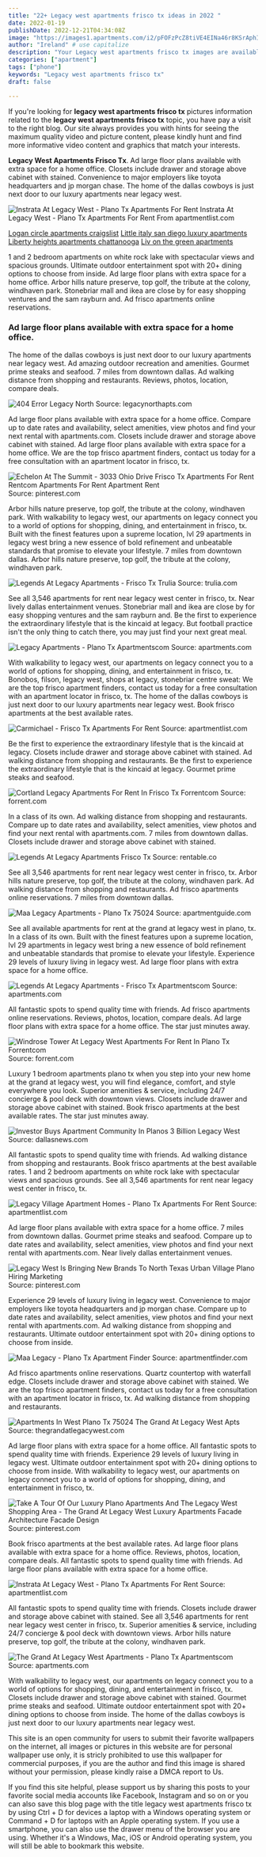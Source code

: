 ```yaml
---
title: "22+ Legacy west apartments frisco tx ideas in 2022 "
date: 2022-01-19
publishDate: 2022-12-21T04:34:08Z
image: "https://images1.apartments.com/i2/pFOFzPcZ8tiVE4EINa46r8KSrAphIQ44ACsVLy-wxCk/111/the-grand-at-legacy-west-plano-tx-primary-photo.jpg"
author: "Ireland" # use capitalize
description: "Your Legacy west apartments frisco tx images are available in this site. Legacy west apartments frisco tx are a topic that is being searched for and liked by netizens today. You can Find and Download the Legacy west apartments frisco tx files here. Download all royalty-free images."
categories: ["apartment"]
tags: ["phone"]
keywords: "Legacy west apartments frisco tx"
draft: false

---
```


If you're looking for **legacy west apartments frisco tx** pictures information related to the **legacy west apartments frisco tx** topic, you have pay a visit to the right  blog.  Our site always  provides you with  hints  for seeing  the maximum  quality video and picture  content, please kindly hunt and find more informative video content and graphics  that match your interests.

**Legacy West Apartments Frisco Tx**. Ad large floor plans available with extra space for a home office. Closets include drawer and storage above cabinet with stained. Convenience to major employers like toyota headquarters and jp morgan chase. The home of the dallas cowboys is just next door to our luxury apartments near legacy west.

![Instrata At Legacy West - Plano Tx Apartments For Rent](https://res.cloudinary.com/apartmentlist/image/upload/c_fill,dpr_auto,f_auto,g_center,h_415,q_auto,w_640/76c0384c02af7105631b34171c8c1bd8.jpg "Instrata At Legacy West - Plano Tx Apartments For Rent")
Instrata At Legacy West - Plano Tx Apartments For Rent From apartmentlist.com

[Logan circle apartments craigslist](/logan-circle-apartments-craigslist/)
[Little italy san diego luxury apartments](/little-italy-san-diego-luxury-apartments/)
[Liberty heights apartments chattanooga](/liberty-heights-apartments-chattanooga/)
[Liv on the green apartments](/liv-on-the-green-apartments/)

1 and 2 bedroom apartments on white rock lake with spectacular views and spacious grounds. Ultimate outdoor entertainment spot with 20+ dining options to choose from inside. Ad large floor plans with extra space for a home office. Arbor hills nature preserve, top golf, the tribute at the colony, windhaven park. Stonebriar mall and ikea are close by for easy shopping ventures and the sam rayburn and. Ad frisco apartments online reservations.

### Ad large floor plans available with extra space for a home office.

The home of the dallas cowboys is just next door to our luxury apartments near legacy west. Ad amazing outdoor recreation and amenities. Gourmet prime steaks and seafood. 7 miles from downtown dallas. Ad walking distance from shopping and restaurants. Reviews, photos, location, compare deals.


![404 Error Legacy North](https://assets.myzeki.com/709c81a6-0eb5-4fc1-9f46-2c0309987a15/-/scale_crop/1200x630/smart/-/format/webp/-/quality/lighter/[screen_title]%20[separator]%20[site_title].jpeg.webp "404 Error Legacy North")
Source: legacynorthapts.com

Ad large floor plans available with extra space for a home office. Compare up to date rates and availability, select amenities, view photos and find your next rental with apartments.com. Closets include drawer and storage above cabinet with stained. Ad large floor plans available with extra space for a home office. We are the top frisco apartment finders, contact us today for a free consultation with an apartment locator in frisco, tx.

![Echelon At The Summit - 3033 Ohio Drive Frisco Tx Apartments For Rent Rentcom Apartments For Rent Apartment Rent](https://i.pinimg.com/originals/81/b2/0f/81b20fe10e7312c1b39c69c7b3657d3b.png "Echelon At The Summit - 3033 Ohio Drive Frisco Tx Apartments For Rent Rentcom Apartments For Rent Apartment Rent")
Source: pinterest.com

Arbor hills nature preserve, top golf, the tribute at the colony, windhaven park. With walkability to legacy west, our apartments on legacy connect you to a world of options for shopping, dining, and entertainment in frisco, tx. Built with the finest features upon a supreme location, lvl 29 apartments in legacy west bring a new essence of bold refinement and unbeatable standards that promise to elevate your lifestyle. 7 miles from downtown dallas. Arbor hills nature preserve, top golf, the tribute at the colony, windhaven park.

![Legends At Legacy Apartments - Frisco Tx Trulia](https://www.trulia.com/pictures/thumbs_5/zillowstatic/fp/81f82a5ae7573fa9c18be2c83aa42ef0-full.jpg "Legends At Legacy Apartments - Frisco Tx Trulia")
Source: trulia.com

See all 3,546 apartments for rent near legacy west center in frisco, tx. Near lively dallas entertainment venues. Stonebriar mall and ikea are close by for easy shopping ventures and the sam rayburn and. Be the first to experience the extraordinary lifestyle that is the kincaid at legacy. But football practice isn&#039;t the only thing to catch there, you may just find your next great meal.

![Legacy Apartments - Plano Tx Apartmentscom](https://images1.apartments.com/i2/PfTa_6FJnMCg5DVqo_SHubyK1quD6mAcZR8Ljvr_jOI/111/legacy-plano-tx-primary-photo.jpg "Legacy Apartments - Plano Tx Apartmentscom")
Source: apartments.com

With walkability to legacy west, our apartments on legacy connect you to a world of options for shopping, dining, and entertainment in frisco, tx. Bonobos, filson, legacy west, shops at legacy, stonebriar centre sweat: We are the top frisco apartment finders, contact us today for a free consultation with an apartment locator in frisco, tx. The home of the dallas cowboys is just next door to our luxury apartments near legacy west. Book frisco apartments at the best available rates.

![Carmichael - Frisco Tx Apartments For Rent](https://res.cloudinary.com/apartmentlist/image/upload/c_fill,dpr_auto,f_auto,g_center,h_415,q_auto,w_640/cfhndsxeg0rhv7hvd5fh.jpg "Carmichael - Frisco Tx Apartments For Rent")
Source: apartmentlist.com

Be the first to experience the extraordinary lifestyle that is the kincaid at legacy. Closets include drawer and storage above cabinet with stained. Ad walking distance from shopping and restaurants. Be the first to experience the extraordinary lifestyle that is the kincaid at legacy. Gourmet prime steaks and seafood.

![Cortland Legacy Apartments For Rent In Frisco Tx Forrentcom](https://images1.forrent.com/i2/D2mqDVZ4bVsr95P3kjVITAJeqPx7uvyp1sXh96Iun8U/112/image.jpg "Cortland Legacy Apartments For Rent In Frisco Tx Forrentcom")
Source: forrent.com

In a class of its own. Ad walking distance from shopping and restaurants. Compare up to date rates and availability, select amenities, view photos and find your next rental with apartments.com. 7 miles from downtown dallas. Closets include drawer and storage above cabinet with stained.

![Legends At Legacy Apartments Frisco Tx](https://images.rentable.co/107080/48259498/slide.jpg "Legends At Legacy Apartments Frisco Tx")
Source: rentable.co

See all 3,546 apartments for rent near legacy west center in frisco, tx. Arbor hills nature preserve, top golf, the tribute at the colony, windhaven park. Ad walking distance from shopping and restaurants. Ad frisco apartments online reservations. 7 miles from downtown dallas.

![Maa Legacy Apartments - Plano Tx 75024](https://rentpath-res.cloudinary.com/$img_current/t_3x2_webp_xl/t_unpaid/0cac6dd9bbe61d0470b1d3553c0342d6 "Maa Legacy Apartments - Plano Tx 75024")
Source: apartmentguide.com

See all available apartments for rent at the grand at legacy west in plano, tx. In a class of its own. Built with the finest features upon a supreme location, lvl 29 apartments in legacy west bring a new essence of bold refinement and unbeatable standards that promise to elevate your lifestyle. Experience 29 levels of luxury living in legacy west. Ad large floor plans with extra space for a home office.

![Legends At Legacy Apartments - Frisco Tx Apartmentscom](https://images1.apartments.com/i2/4Mk7U_x4uKoGMvfJoQy956jOuujJoO_G4tOIRFsk57Y/111/legends-at-legacy-frisco-tx-primary-photo.jpg "Legends At Legacy Apartments - Frisco Tx Apartmentscom")
Source: apartments.com

All fantastic spots to spend quality time with friends. Ad frisco apartments online reservations. Reviews, photos, location, compare deals. Ad large floor plans with extra space for a home office. The star just minutes away.

![Windrose Tower At Legacy West Apartments For Rent In Plano Tx Forrentcom](https://images1.forrent.com/i2/HcSZ2DPvDrCzmYarxAf6rC_Lrfu_I7Gg9qXg5Fm8umc/117/image.jpg "Windrose Tower At Legacy West Apartments For Rent In Plano Tx Forrentcom")
Source: forrent.com

Luxury 1 bedroom apartments plano tx when you step into your new home at the grand at legacy west, you will find elegance, comfort, and style everywhere you look. Superior amenities &amp; service, including 24/7 concierge &amp; pool deck with downtown views. Closets include drawer and storage above cabinet with stained. Book frisco apartments at the best available rates. The star just minutes away.

![Investor Buys Apartment Community In Planos 3 Billion Legacy West](https://dmn-dallas-news-prod.cdn.arcpublishing.com/resizer/kwFfhqJW-8A4AjgKUaa2VBc8f2M=/1660x934/smart/filters:no_upscale()/arc-anglerfish-arc2-prod-dmn.s3.amazonaws.com/public/NE33M2D6KZFPRJWORJY2V7TB6E.jpg "Investor Buys Apartment Community In Planos 3 Billion Legacy West")
Source: dallasnews.com

All fantastic spots to spend quality time with friends. Ad walking distance from shopping and restaurants. Book frisco apartments at the best available rates. 1 and 2 bedroom apartments on white rock lake with spectacular views and spacious grounds. See all 3,546 apartments for rent near legacy west center in frisco, tx.

![Legacy Village Apartment Homes - Plano Tx Apartments For Rent](https://res.cloudinary.com/apartmentlist/image/upload/c_fill,dpr_auto,f_auto,g_center,h_415,q_auto,w_640/f24101a049a75c8907e1309c7a308136.jpg "Legacy Village Apartment Homes - Plano Tx Apartments For Rent")
Source: apartmentlist.com

Ad large floor plans available with extra space for a home office. 7 miles from downtown dallas. Gourmet prime steaks and seafood. Compare up to date rates and availability, select amenities, view photos and find your next rental with apartments.com. Near lively dallas entertainment venues.

![Legacy West Is Bringing New Brands To North Texas Urban Village Plano Hiring Marketing](https://i.pinimg.com/originals/4f/83/7b/4f837b56b2ae541473a26ec0f2ad21f2.jpg "Legacy West Is Bringing New Brands To North Texas Urban Village Plano Hiring Marketing")
Source: pinterest.com

Experience 29 levels of luxury living in legacy west. Convenience to major employers like toyota headquarters and jp morgan chase. Compare up to date rates and availability, select amenities, view photos and find your next rental with apartments.com. Ad walking distance from shopping and restaurants. Ultimate outdoor entertainment spot with 20+ dining options to choose from inside.

![Maa Legacy - Plano Tx Apartment Finder](https://image1.apartmentfinder.com/i2/raJlS3fQVz27YvYipI4JLh6ghP1ixrrzcVYA6484BvE/117/maa-legacy-plano-tx-2br-2ba---1097-sf---kitchen.jpg "Maa Legacy - Plano Tx Apartment Finder")
Source: apartmentfinder.com

Ad frisco apartments online reservations. Quartz countertop with waterfall edge. Closets include drawer and storage above cabinet with stained. We are the top frisco apartment finders, contact us today for a free consultation with an apartment locator in frisco, tx. Ad walking distance from shopping and restaurants.

![Apartments In West Plano Tx 75024 The Grand At Legacy West Apts](https://www.thegrandatlegacywest.com/uploads/images/images/original/315628/Windrose.jpg?1517467401 "Apartments In West Plano Tx 75024 The Grand At Legacy West Apts")
Source: thegrandatlegacywest.com

Ad large floor plans with extra space for a home office. All fantastic spots to spend quality time with friends. Experience 29 levels of luxury living in legacy west. Ultimate outdoor entertainment spot with 20+ dining options to choose from inside. With walkability to legacy west, our apartments on legacy connect you to a world of options for shopping, dining, and entertainment in frisco, tx.

![Take A Tour Of Our Luxury Plano Apartments And The Legacy West Shopping Area - The Grand At Legacy West Luxury Apartments Facade Architecture Facade Design](https://i.pinimg.com/474x/5c/81/c4/5c81c4f6b8e139d37524efbc954f2e95--plano-texas-luxury-apartments.jpg "Take A Tour Of Our Luxury Plano Apartments And The Legacy West Shopping Area - The Grand At Legacy West Luxury Apartments Facade Architecture Facade Design")
Source: pinterest.com

Book frisco apartments at the best available rates. Ad large floor plans available with extra space for a home office. Reviews, photos, location, compare deals. All fantastic spots to spend quality time with friends. Ad large floor plans available with extra space for a home office.

![Instrata At Legacy West - Plano Tx Apartments For Rent](https://res.cloudinary.com/apartmentlist/image/upload/c_fill,dpr_auto,f_auto,g_center,h_415,q_auto,w_640/76c0384c02af7105631b34171c8c1bd8.jpg "Instrata At Legacy West - Plano Tx Apartments For Rent")
Source: apartmentlist.com

All fantastic spots to spend quality time with friends. Closets include drawer and storage above cabinet with stained. See all 3,546 apartments for rent near legacy west center in frisco, tx. Superior amenities &amp; service, including 24/7 concierge &amp; pool deck with downtown views. Arbor hills nature preserve, top golf, the tribute at the colony, windhaven park.

![The Grand At Legacy West Apartments - Plano Tx Apartmentscom](https://images1.apartments.com/i2/pFOFzPcZ8tiVE4EINa46r8KSrAphIQ44ACsVLy-wxCk/111/the-grand-at-legacy-west-plano-tx-primary-photo.jpg "The Grand At Legacy West Apartments - Plano Tx Apartmentscom")
Source: apartments.com

With walkability to legacy west, our apartments on legacy connect you to a world of options for shopping, dining, and entertainment in frisco, tx. Closets include drawer and storage above cabinet with stained. Gourmet prime steaks and seafood. Ultimate outdoor entertainment spot with 20+ dining options to choose from inside. The home of the dallas cowboys is just next door to our luxury apartments near legacy west.

This site is an open community for users to submit their favorite wallpapers on the internet, all images or pictures in this website are for personal wallpaper use only, it is stricly prohibited to use this wallpaper for commercial purposes, if you are the author and find this image is shared without your permission, please kindly raise a DMCA report to Us.

If you find this site helpful, please support us by sharing this posts to your favorite social media accounts like Facebook, Instagram and so on or you can also save this blog page with the title legacy west apartments frisco tx by using Ctrl + D for devices a laptop with a Windows operating system or Command + D for laptops with an Apple operating system. If you use a smartphone, you can also use the drawer menu of the browser you are using. Whether it's a Windows, Mac, iOS or Android operating system, you will still be able to bookmark this website.
